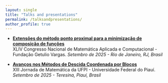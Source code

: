 ```yaml
---
layout: single
title: "Talks and presentations"
permalink: /talksandpresentations/
author_profile: true
---
```

- **[Extensões do método ponto proximal para a minimização de composição de funções](/files/cnmac2025.pdf)**  
  XLIV Congresso Nacional de Matemática Aplicada e Computacional - Fundação Getulio Vargas. *Setembro de 2025 - Rio de Janeiro, RJ, Brasil*

- **[Avanços nos Métodos de Descida Coordenada por Blocos](/files/jornada2025.pdf)**  
  XIII Jornada de Matemática da UFPI - Universidade Federal do Piauí. *Setembro de 2025 - Teresina, Piauí, Brasil*
